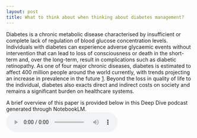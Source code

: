 ```yaml
---
layout: post
title: What to think about when thinking about diabetes management?
---
```


Diabetes is a chronic metabolic disease characterised by insufficient or complete lack of regulation of blood glucose concentration levels. Individuals with diabetes can experience adverse glycaemic events without intervention that can lead to loss of consciousness or death in the short-term and, over the long-term, result in complications such as diabetic retinopathy. As one of four major chronic diseases, diabetes is estimated to affect 400 million people around the world currently, with trends projecting an increase in prevalence in the future [1](https://www.who.int/publications/i/item/9789241565257). Beyond the loss in quality of life to the individual, diabetes also exacts direct and indirect costs on society and remains a significant burden on healthcare systems. 

A brief overview of this paper is provided below in this Deep Dive podcast generated through NotebookLM.
<audio controls>
  <source src="{{ '/audio/deep_dive_sensors.mp3' | relative_url }}" type="audio/mpeg">
  Your browser does not support the audio element.
</audio>

